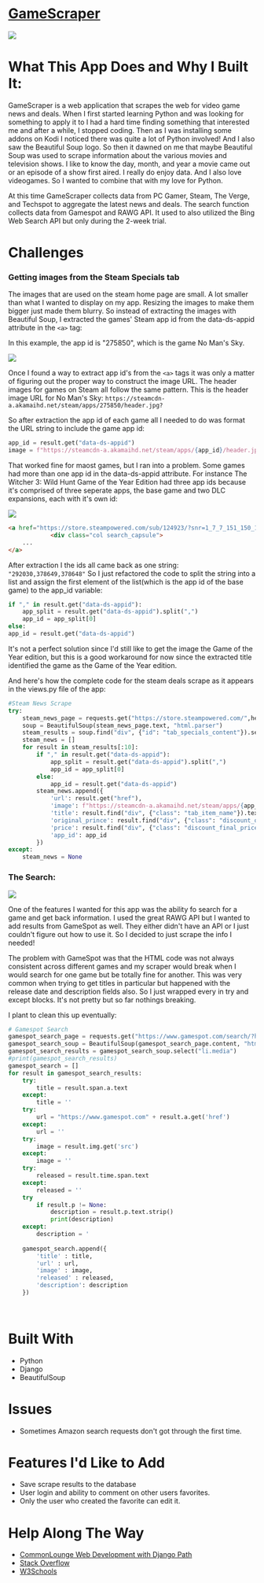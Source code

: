 # [GameScraper](https://mighty-oasis-10011.herokuapp.com/)
![](https://github.com/TR-1000/GameScraper/blob/master/staticfiles/img/GameCapture.PNG?raw=true)

# What This App Does and Why I Built It:
GameScraper is a web application that scrapes the web for video game news and deals. When I first started learning Python and was looking for something to apply it to I had a hard time finding something that interested me and after a while, I stopped coding. Then as I was installing some addons on Kodi I noticed there was quite a lot of Python involved! And I also saw the Beautiful Soup logo. So then it dawned on me that maybe Beautiful Soup was used to scrape information about the various movies and television shows. I like to know the day, month, and year a movie came out or an episode of a show first aired. I really do enjoy data. And I also love videogames. So I wanted to combine that with my love for Python.

At this time GameScraper collects data from PC Gamer, Steam, The Verge, and Techspot to aggregate the latest news and deals. The search function collects data from Gamespot and RAWG API. It used to also utilized the Bing Web Search API but only during the 2-week trial.

# Challenges

### Getting images from the Steam Specials tab
The images that are used on the steam home page are small. A lot smaller than what I wanted to display on my app. Resizing the images to make them bigger just made them blurry. So instead of extracting the images with Beautiful Soup, I extracted the games' Steam app id from the data-ds-appid attribute in the `<a>` tag:

In this example, the app id is "275850", which is the game No Man's Sky.

![](https://github.com/TR-1000/GameScraper/blob/master/staticfiles/img/CaptureInspect.PNG?raw=true)

Once I found a way to extract app id's from the `<a>` tags it was only a matter of figuring out the proper way to construct the image URL. The header images for games on Steam all follow the same pattern. This is the header image URL for No Man's Sky: 
`https://steamcdn-a.akamaihd.net/steam/apps/275850/header.jpg?`

So after extraction the app id of each game all I needed to do was format the URL string to include the game app id:
```python
app_id = result.get("data-ds-appid")
image = f"https://steamcdn-a.akamaihd.net/steam/apps/{app_id}/header.jpg?"
```

That worked fine for maost games, but I ran into a problem. Some games had more than one app id in the data-ds-appid attribute. For instance The Witcher 3: Wild Hunt Game of the Year Edition had three app ids because it's comprised of three seperate apps, the base game and two DLC expansions, each with it's own id:

![](https://github.com/TR-1000/GameScraper/blob/master/staticfiles/img/CaptureInspectWitcher.PNG?raw=true)


```html
<a href="https://store.steampowered.com/sub/124923/?snr=1_7_7_151_150_1" data-ds-packageid="124923" data-ds-appid="292030,378649,378648" data-ds-itemkey="Sub_124923" data-ds-tagids="[122,1695,1742,4166,5611,1684,21]" data-ds-descids="[1,5]" data-ds-crtrids="[32989758]" onmouseover="GameHover( this, event, 'global_hover', {&quot;type&quot;:&quot;sub&quot;,&quot;id&quot;:124923,&quot;public&quot;:1,&quot;v6&quot;:1} );" onmouseout="HideGameHover( this, event, 'global_hover' )" class="search_result_row ds_collapse_flag  app_impression_tracked" data-search-page="1">
            <div class="col search_capsule">
    ...
</a>
```


After extraction I the ids all came back as one string: `"292030,378649,378648"` So I just refactored the code to split the string into a list and assign the first element of the list(which is the app id of the base game) to the app_id variable:
```python
if "," in result.get("data-ds-appid"):
    app_split = result.get("data-ds-appid").split(",")
    app_id = app_split[0]
else:
app_id = result.get("data-ds-appid")
```
It's not a perfect solution since I'd still like to get the image the Game of the Year edition, but this is a good workaround for now since the extracted title identified the game as the Game of the Year edition. 

And here's how the complete code for the steam deals scrape as it appears in the views.py file of the app:
<br/>

```python
#Steam News Scrape
try:
    steam_news_page = requests.get("https://store.steampowered.com/",headers={"User-Agent":"Defined"})
    soup = BeautifulSoup(steam_news_page.text, "html.parser")
    steam_results = soup.find("div", {"id": "tab_specials_content"}).select("a")
    steam_news = []
    for result in steam_results[:10]:
        if "," in result.get("data-ds-appid"):
            app_split = result.get("data-ds-appid").split(",")
            app_id = app_split[0]
        else:
            app_id = result.get("data-ds-appid")
        steam_news.append({
            'url': result.get("href"),
            'image': f"https://steamcdn-a.akamaihd.net/steam/apps/{app_id}/header.jpg",
            'title': result.find("div", {"class": "tab_item_name"}).text,
            'original_prince': result.find("div", {"class": "discount_original_price"}).text,
            'price': result.find("div", {"class": "discount_final_price"}).text,
            'app_id': app_id
        })
except:
    steam_news = None
```

### The Search:
![](https://github.com/TR-1000/GameScraper/blob/master/staticfiles/img/CaptureSearch.PNG?raw=true)


One of the features I wanted for this app was the ability fo search for a game and get back information. I used the great RAWG API but I wanted to add results from GameSpot as well. They either didn't have an API or I just couldn't figure out how to use it. So I decided to just scrape the info I needed! 

The problem with GameSpot was that the HTML code was not always consistent across different games and my scraper would break when I would search for one game but be totally fine for another. This was very common when trying to get titles in particular but happened with the release date and description fields also. So I just wrapped every in try and except blocks. It's not pretty but so far nothings breaking. 

I plant to clean this up eventually:
```python
# Gamespot Search
gamespot_search_page = requests.get("https://www.gamespot.com/search/?header=1&q=" + game_title,headers={"User-Agent":"Defined"})
gamespot_search_soup = BeautifulSoup(gamespot_search_page.content, "html.parser")
gamespot_search_results = gamespot_search_soup.select("li.media")
#print(gamespot_search_results)
gamespot_search = []
for result in gamespot_search_results:
    try:
        title = result.span.a.text
    except:
        title = ''
    try:
        url = "https://www.gamespot.com" + result.a.get('href')
    except:
        url = ''
    try:
        image = result.img.get('src')
    except:
        image = ''
    try:
        released = result.time.span.text
    except:
        released = ''
    try
        if result.p != None:
            description = result.p.text.strip()
            print(description)
    except:
        description = '
    
    gamespot_search.append({
        'title' : title,
        'url' : url,
        'image' : image,
        'released' : released,
        'description': description
    })
    
  
```



# Built With
* Python
* Django
* BeautifulSoup


# Issues
* Sometimes Amazon search requests don't got through the first time.


# Features I'd Like to Add
* Save scrape results to the database
* User login and ability to comment on other users favorites.
* Only the user who created the favorite can edit it.


# Help Along The Way
* [CommonLounge Web Development with Django Path](https://https://www.commonlounge.com//)
* [Stack Overflow](https://stackoverflow.com/)
* [W3Schools](https://www.w3schools.com/howto/howto_css_tooltip.asp)
